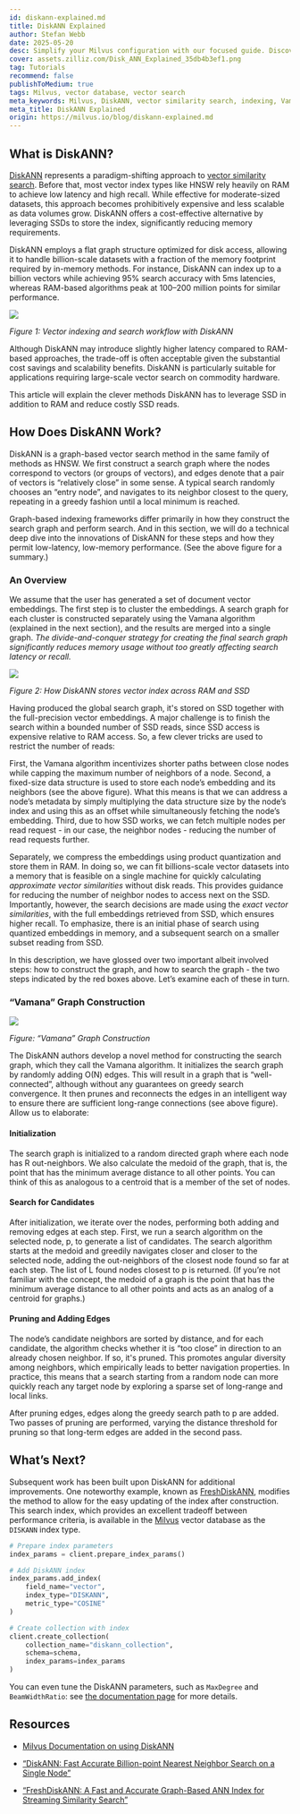 ```yaml
---
id: diskann-explained.md
title: DiskANN Explained
author: Stefan Webb
date: 2025-05-20
desc: Simplify your Milvus configuration with our focused guide. Discover key parameters to adjust for enhanced performance in your vector database applications. 
cover: assets.zilliz.com/Disk_ANN_Explained_35db4b3ef1.png
tag: Tutorials
recommend: false
publishToMedium: true
tags: Milvus, vector database, vector search
meta_keywords: Milvus, DiskANN, vector similarity search, indexing, Vamana algorithm
meta_title: DiskANN Explained
origin: https://milvus.io/blog/diskann-explained.md
---
```


## What is DiskANN?

[DiskANN](https://github.com/microsoft/DiskANN) represents a paradigm-shifting approach to [vector similarity search](https://zilliz.com/learn/vector-similarity-search). Before that, most vector index types like HNSW rely heavily on RAM to achieve low latency and high recall. While effective for moderate-sized datasets, this approach becomes prohibitively expensive and less scalable as data volumes grow. DiskANN offers a cost-effective alternative by leveraging SSDs to store the index, significantly reducing memory requirements.

DiskANN employs a flat graph structure optimized for disk access, allowing it to handle billion-scale datasets with a fraction of the memory footprint required by in-memory methods. For instance, DiskANN can index up to a billion vectors while achieving 95% search accuracy with 5ms latencies, whereas RAM-based algorithms peak at 100–200 million points for similar performance.


![](https://assets.zilliz.com/Vector_indexing_and_search_workflow_with_Disk_ANN_41cdf33652.png)

_Figure 1: Vector indexing and search workflow with DiskANN_

Although DiskANN may introduce slightly higher latency compared to RAM-based approaches, the trade-off is often acceptable given the substantial cost savings and scalability benefits. DiskANN is particularly suitable for applications requiring large-scale vector search on commodity hardware.

This article will explain the clever methods DiskANN has to leverage SSD in addition to RAM and reduce costly SSD reads. 


## How Does DiskANN Work?

DiskANN is a graph-based vector search method in the same family of methods as HNSW. We first construct a search graph where the nodes correspond to vectors (or groups of vectors), and edges denote that a pair of vectors is “relatively close” in some sense. A typical search randomly chooses an “entry node”, and navigates to its neighbor closest to the query, repeating in a greedy fashion until a local minimum is reached.

Graph-based indexing frameworks differ primarily in how they construct the search graph and perform search. And in this section, we will do a technical deep dive into the innovations of DiskANN for these steps and how they permit low-latency, low-memory performance. (See the above figure for a summary.)


### An Overview

We assume that the user has generated a set of document vector embeddings. The first step is to cluster the embeddings. A search graph for each cluster is constructed separately using the Vamana algorithm (explained in the next section), and the results are merged into a single graph. _The divide-and-conquer strategy for creating the final search graph significantly reduces memory usage without too greatly affecting search latency or recall._

![](https://assets.zilliz.com/How_Disk_ANN_stores_vector_index_across_RAM_and_SSD_d6564b087f.jpg)

_Figure 2: How DiskANN stores vector index across RAM and SSD_

Having produced the global search graph, it's stored on SSD together with the full-precision vector embeddings. A major challenge is to finish the search within a bounded number of SSD reads, since SSD access is expensive relative to RAM access. So, a few clever tricks are used to restrict the number of reads:

First, the Vamana algorithm incentivizes shorter paths between close nodes while capping the maximum number of neighbors of a node. Second, a fixed-size data structure is used to store each node’s embedding and its neighbors (see the above figure). What this means is that we can address a node’s metadata by simply multiplying the data structure size by the node’s index and using this as an offset while simultaneously fetching the node’s embedding. Third, due to how SSD works, we can fetch multiple nodes per read request - in our case, the neighbor nodes - reducing the number of read requests further.

Separately, we compress the embeddings using product quantization and store them in RAM. In doing so, we can fit billions-scale vector datasets into a memory that is feasible on a single machine for quickly calculating _approximate vector similarities_ without disk reads. This provides guidance for reducing the number of neighbor nodes to access next on the SSD. Importantly, however, the search decisions are made using the _exact vector similarities_, with the full embeddings retrieved from SSD, which ensures higher recall. To emphasize, there is an initial phase of search using quantized embeddings in memory, and a subsequent search on a smaller subset reading from SSD.

In this description, we have glossed over two important albeit involved steps: how to construct the graph, and how to search the graph - the two steps indicated by the red boxes above. Let’s examine each of these in turn.


### “Vamana” Graph Construction

![](https://assets.zilliz.com/Vamana_Graph_Construction_ecb4dab839.jpg)

_Figure: “Vamana” Graph Construction_

The DiskANN authors develop a novel method for constructing the search graph, which they call the Vamana algorithm. It initializes the search graph by randomly adding O(N) edges. This will result in a graph that is “well-connected”, although without any guarantees on greedy search convergence. It then prunes and reconnects the edges in an intelligent way to ensure there are sufficient long-range connections (see above figure). Allow us to elaborate:


#### Initialization

The search graph is initialized to a random directed graph where each node has R out-neighbors. We also calculate the medoid of the graph, that is, the point that has the minimum average distance to all other points. You can think of this as analogous to a centroid that is a member of the set of nodes.


#### Search for Candidates

After initialization, we iterate over the nodes, performing both adding and removing edges at each step. First, we run a search algorithm on the selected node, p, to generate a list of candidates. The search algorithm starts at the medoid and greedily navigates closer and closer to the selected node, adding the out-neighbors of the closest node found so far at each step. The list of L found nodes closest to p is returned. (If you’re not familiar with the concept, the medoid of a graph is the point that has the minimum average distance to all other points and acts as an analog of a centroid for graphs.)


#### Pruning and Adding Edges

The node’s candidate neighbors are sorted by distance, and for each candidate, the algorithm checks whether it is “too close” in direction to an already chosen neighbor. If so, it's pruned. This promotes angular diversity among neighbors, which empirically leads to better navigation properties. In practice, this means that a search starting from a random node can more quickly reach any target node by exploring a sparse set of long-range and local links.

After pruning edges, edges along the greedy search path to p are added. Two passes of pruning are performed, varying the distance threshold for pruning so that long-term edges are added in the second pass.


## What’s Next?

Subsequent work has been built upon DiskANN for additional improvements. One noteworthy example, known as [FreshDiskANN](https://arxiv.org/abs/2105.09613), modifies the method to allow for the easy updating of the index after construction. This search index, which provides an excellent tradeoff between performance criteria, is available in the [Milvus](https://milvus.io/docs/overview.md) vector database as the `DISKANN` index type. 

```python
# Prepare index parameters
index_params = client.prepare_index_params()

# Add DiskANN index
index_params.add_index(
    field_name="vector",
    index_type="DISKANN",
    metric_type="COSINE"
)

# Create collection with index
client.create_collection(
    collection_name="diskann_collection",
    schema=schema,
    index_params=index_params
)
```

You can even tune the DiskANN parameters, such as `MaxDegree` and  `BeamWidthRatio`: see [the documentation page](https://milvus.io/docs/disk_index.md#On-disk-Index) for more details.


## Resources

- [Milvus Documentation on using DiskANN](https://milvus.io/docs/disk_index.md#On-disk-Index)

- [“DiskANN: Fast Accurate Billion-point Nearest Neighbor Search on a Single Node”](https://suhasjs.github.io/files/diskann_neurips19.pdf)

- [“FreshDiskANN: A Fast and Accurate Graph-Based ANN Index for Streaming Similarity Search”](https://arxiv.org/abs/2105.09613)
